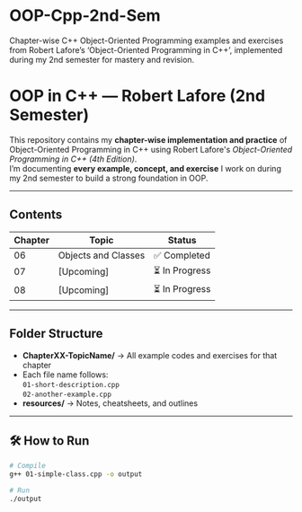 # OOP-Cpp-2nd-Sem
Chapter-wise C++ Object-Oriented Programming examples and exercises from Robert Lafore’s ‘Object-Oriented Programming in C++’, implemented during my 2nd semester for mastery and revision.
# OOP in C++ — Robert Lafore (2nd Semester)

This repository contains my **chapter-wise implementation and practice** of Object-Oriented Programming in C++ using Robert Lafore's *Object-Oriented Programming in C++ (4th Edition)*.  
I’m documenting **every example, concept, and exercise** I work on during my 2nd semester to build a strong foundation in OOP.

---

## Contents

| Chapter | Topic | Status |
|---------|-------|--------|
| 06 | Objects and Classes | ✅ Completed |
| 07 | [Upcoming] | ⏳ In Progress |
| 08 | [Upcoming] | ⏳ In Progress |

---

## Folder Structure
- **ChapterXX-TopicName/** → All example codes and exercises for that chapter  
- Each file name follows:  
  `01-short-description.cpp`  
  `02-another-example.cpp`
- **resources/** → Notes, cheatsheets, and outlines

---

## 🛠 How to Run
```bash
# Compile
g++ 01-simple-class.cpp -o output

# Run
./output
